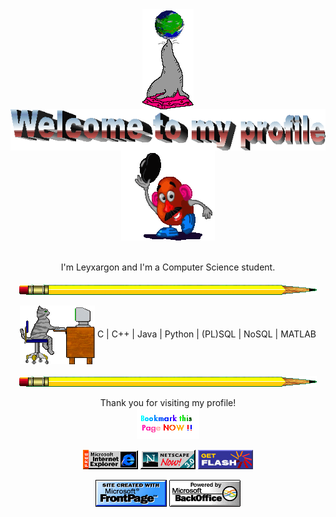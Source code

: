<div align="center">
    <img src="https://raw.githubusercontent.com/Leyxargon/Leyxargon/master/img/seal.gif" alt="Seal" align="center">
    <img src="https://raw.githubusercontent.com/Leyxargon/Leyxargon/master/img/welcome.png" alt="Welcome" align="center">
    <img src="https://raw.githubusercontent.com/Leyxargon/Leyxargon/master/img/dude.gif" alt="Dude" align="center">
</div>
<br>
<br>
<div align="center">
    I'm Leyxargon and I'm a Computer Science student.
</div>
<br>
<div align="center">
    <img src="https://raw.githubusercontent.com/Leyxargon/Leyxargon/master/img/pencil.png" alt="Pencil" align="center">
</div>
<br>

<div align="center">
    <img src="https://raw.githubusercontent.com/Leyxargon/Leyxargon/master/img/cat_computer.png" alt="Cat" align="center">
    C | C++ | Java | Python | (PL)SQL | NoSQL | MATLAB
</div>
<br>
<div align="center">
    <img src="https://raw.githubusercontent.com/Leyxargon/Leyxargon/master/img/pencil.png" alt="Pencil" align="center">
</div>
<br>

<div align="center">
    Thank you for visiting my profile!
    <br>
    <img src="https://raw.githubusercontent.com/Leyxargon/Leyxargon/master/img/bookmark_me.gif" alt="BookmarkMePls" align="center">
</div>
<br>
<div align="center">
    <img src="https://raw.githubusercontent.com/Leyxargon/Leyxargon/master/img/ie.gif" alt="IE" align="center">
    <img src="https://raw.githubusercontent.com/Leyxargon/Leyxargon/master/img/netscape.gif" alt="Netscape" align="center">
    <img src="https://raw.githubusercontent.com/Leyxargon/Leyxargon/master/img/flash.gif" alt="Flash" align="center">
</div>
<br>
<div align="center">
    <img src="https://raw.githubusercontent.com/Leyxargon/Leyxargon/master/img/frontpage.gif" alt="Frontpage" align="center">
    <img src="https://raw.githubusercontent.com/Leyxargon/Leyxargon/master/img/backoffice.gif" alt="Backoffice" align="center">
</div>
<!--
**Leyxargon/Leyxargon** is a ✨ _special_ ✨ repository because its `README.md` (this file) appears on your GitHub profile.

Here are some ideas to get you started:

- 🔭 I’m currently working on ...
- 🌱 I’m currently learning ...
- 👯 I’m looking to collaborate on ...
- 🤔 I’m looking for help with ...
- 💬 Ask me about ...
- 📫 How to reach me: ...
- 😄 Pronouns: ...
- ⚡ Fun fact: ...
-->
